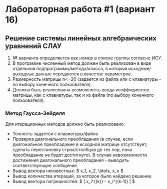 # Лабораторная работа #1 (вариант 16)
## Решение системы линейных алгебраических уравнений СЛАУ

1. № варианта определяется как номер в списке группы согласно ИСУ.
2. В программе численный метод должен быть реализован в виде отдельной
подпрограммы/метода/класса, в который исходные/выходные данные передаются
в качестве параметров.
3. Размерность матрицы n<=20
(задается из файла или с клавиатуры - по выбору конечного пользователя).
4. Должна быть реализована возможность ввода коэффициентов матрицы, как
с клавиатуры, так и из файла (по выбору конечного пользователя).

### Метод Гаусса-Зейделя
Для итерационных методов должно быть реализовано:
- Точность задается с клавиатуры/файла
- Проверка диагонального преобладания (в случае, если диагональное
преобладание в исходной матрице отсутствует, сделать перестановку
строк/столбцов до тех пор, пока преобладание не будет достигнуто).
В случае невозможности достижения диагонального преобладания - выводить
соответствующее сообщение.
- Вывод вектора неизвестных: $ x_1, x_2, \ldots, x_n $
- Вывод количества итераций, за которое было найдено решение.
-  Вывод вектора погрешностей: $ | x_i^{(k)} - x_i^{(k-1)} | $
